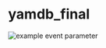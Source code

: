 # yamdb_final
![example event parameter](https://github.com/github/docs/actions/workflows/yamdb_workflow.yml/badge.svg?event=push)
